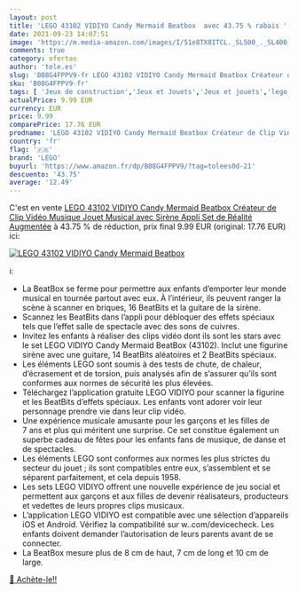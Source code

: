 ```yaml
---
layout: post
title: 'LEGO 43102 VIDIYO Candy Mermaid Beatbox  avec 43.75 % rabais '
date: 2021-09-23 14:07:51
image: 'https://m.media-amazon.com/images/I/51e8TX8ITCL._SL500_._SL400_.jpg'
comments: true
category: ofertas
author: 'tole.es'
slug: 'B08G4FPPV9-fr LEGO 43102 VIDIYO Candy Mermaid Beatbox Créateur de Clip...'
sku: 'B08G4FPPV9-fr'
tags: [ 'Jeux de construction','Jeux et Jouets','Jeux et jouets','lego', ]
actualPrice: 9.99 EUR
currency: EUR
price: 9.99
comparePrice: 17.76 EUR
prodname: 'LEGO 43102 VIDIYO Candy Mermaid Beatbox Créateur de Clip Vidéo Musique  Jouet Musical avec Sirène  Appli Set de Réalité Augmentée'
country: 'fr'
flag: '🇫🇷'
brand: 'LEGO'
buyurl: 'https://www.amazon.fr/dp/B08G4FPPV9/?tag=tolees0d-21'
descuento: '43.75'
average: '12.49'
---
```


C'est en vente [LEGO 43102 VIDIYO Candy Mermaid Beatbox Créateur de Clip Vidéo Musique  Jouet Musical avec Sirène  Appli Set de Réalité Augmentée](https://www.amazon.fr/dp/B08G4FPPV9/?tag=tolees0d-21)  à  43.75 % de réduction, prix final  9.99 EUR (original: 17.76 EUR) ici:

[![LEGO 43102 VIDIYO Candy Mermaid Beatbox ](https://m.media-amazon.com/images/I/51e8TX8ITCL._SL500_._SL400_.jpg)](https://www.amazon.fr/dp/B08G4FPPV9/?tag=tolees0d-21)

ℹ️:

- La BeatBox se ferme pour permettre aux enfants d’emporter leur monde musical en tournée partout avec eux. À l’intérieur, ils peuvent ranger la scène à scanner en briques, 16 BeatBits et la guitare de la sirène.
- Scannez les BeatBits dans l’appli pour débloquer des effets spéciaux tels que l’effet salle de spectacle avec des sons de cuivres.
- Invitez les enfants à réaliser des clips vidéo dont ils sont les stars avec le set LEGO VIDIYO Candy Mermaid BeatBox (43102). Inclut une figurine sirène avec une guitare, 14 BeatBits aléatoires et 2 BeatBits spéciaux.
- Les éléments LEGO sont soumis à des tests de chute, de chaleur, d’écrasement et de torsion, puis analysés afin de s’assurer qu’ils sont conformes aux normes de sécurité les plus élevées.
- Téléchargez l’application gratuite LEGO VIDIYO pour scanner la figurine et les BeatBits d’effets spéciaux. Les enfants vont adorer voir leur personnage prendre vie dans leur clip vidéo.
- Une expérience musicale amusante pour les garçons et les filles de 7 ans et plus qui méritent une surprise. Ce set constitue également un superbe cadeau de fêtes pour les enfants fans de musique, de danse et de spectacles.
- Les éléments LEGO sont conformes aux normes les plus strictes du secteur du jouet ; ils sont compatibles entre eux, s’assemblent et se séparent parfaitement, et cela depuis 1958.
- Les sets LEGO VIDIYO offrent une nouvelle expérience de jeu social et permettent aux garçons et aux filles de devenir réalisateurs, producteurs et vedettes de leurs propres clips musicaux.
- L’application LEGO VIDIYO est compatible avec une sélection d’appareils iOS et Android. Vérifiez la compatibilité sur w..com/devicecheck. Les enfants doivent demander l’autorisation de leurs parents avant de se connecter.
- La BeatBox mesure plus de 8 cm de haut, 7 cm de long et 10 cm de large.

[🛒 Achète-le!!](https://www.amazon.fr/dp/B08G4FPPV9/?tag=tolees0d-21)
